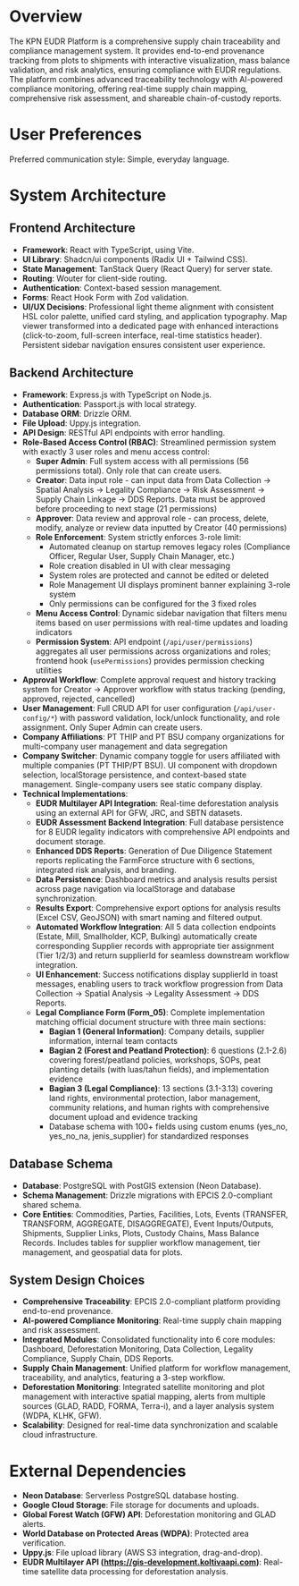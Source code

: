 # Overview

The KPN EUDR Platform is a comprehensive supply chain traceability and compliance management system. It provides end-to-end provenance tracking from plots to shipments with interactive visualization, mass balance validation, and risk analytics, ensuring compliance with EUDR regulations. The platform combines advanced traceability technology with AI-powered compliance monitoring, offering real-time supply chain mapping, comprehensive risk assessment, and shareable chain-of-custody reports.

# User Preferences

Preferred communication style: Simple, everyday language.

# System Architecture

## Frontend Architecture
- **Framework**: React with TypeScript, using Vite.
- **UI Library**: Shadcn/ui components (Radix UI + Tailwind CSS).
- **State Management**: TanStack Query (React Query) for server state.
- **Routing**: Wouter for client-side routing.
- **Authentication**: Context-based session management.
- **Forms**: React Hook Form with Zod validation.
- **UI/UX Decisions**: Professional light theme alignment with consistent HSL color palette, unified card styling, and application typography. Map viewer transformed into a dedicated page with enhanced interactions (click-to-zoom, full-screen interface, real-time statistics header). Persistent sidebar navigation ensures consistent user experience.

## Backend Architecture
- **Framework**: Express.js with TypeScript on Node.js.
- **Authentication**: Passport.js with local strategy.
- **Database ORM**: Drizzle ORM.
- **File Upload**: Uppy.js integration.
- **API Design**: RESTful API endpoints with error handling.
- **Role-Based Access Control (RBAC)**: Streamlined permission system with exactly 3 user roles and menu access control:
    - **Super Admin**: Full system access with all permissions (56 permissions total). Only role that can create users.
    - **Creator**: Data input role - can input data from Data Collection → Spatial Analysis → Legality Compliance → Risk Assessment → Supply Chain Linkage → DDS Reports. Data must be approved before proceeding to next stage (21 permissions)
    - **Approver**: Data review and approval role - can process, delete, modify, analyze or review data inputted by Creator (40 permissions)
    - **Role Enforcement**: System strictly enforces 3-role limit:
        - Automated cleanup on startup removes legacy roles (Compliance Officer, Regular User, Supply Chain Manager, etc.)
        - Role creation disabled in UI with clear messaging
        - System roles are protected and cannot be edited or deleted
        - Role Management UI displays prominent banner explaining 3-role system
        - Only permissions can be configured for the 3 fixed roles
    - **Menu Access Control**: Dynamic sidebar navigation that filters menu items based on user permissions with real-time updates and loading indicators
    - **Permission System**: API endpoint (`/api/user/permissions`) aggregates all user permissions across organizations and roles; frontend hook (`usePermissions`) provides permission checking utilities
- **Approval Workflow**: Complete approval request and history tracking system for Creator → Approver workflow with status tracking (pending, approved, rejected, cancelled)
- **User Management**: Full CRUD API for user configuration (`/api/user-config/*`) with password validation, lock/unlock functionality, and role assignment. Only Super Admin can create users.
- **Company Affiliations**: PT THIP and PT BSU company organizations for multi-company user management and data segregation
- **Company Switcher**: Dynamic company toggle for users affiliated with multiple companies (PT THIP/PT BSU). UI component with dropdown selection, localStorage persistence, and context-based state management. Single-company users see static company display.
- **Technical Implementations**:
    - **EUDR Multilayer API Integration**: Real-time deforestation analysis using an external API for GFW, JRC, and SBTN datasets.
    - **EUDR Assessment Backend Integration**: Full database persistence for 8 EUDR legality indicators with comprehensive API endpoints and document storage.
    - **Enhanced DDS Reports**: Generation of Due Diligence Statement reports replicating the FarmForce structure with 6 sections, integrated risk analysis, and branding.
    - **Data Persistence**: Dashboard metrics and analysis results persist across page navigation via localStorage and database synchronization.
    - **Results Export**: Comprehensive export options for analysis results (Excel CSV, GeoJSON) with smart naming and filtered output.
    - **Automated Workflow Integration**: All 5 data collection endpoints (Estate, Mill, Smallholder, KCP, Bulking) automatically create corresponding Supplier records with appropriate tier assignment (Tier 1/2/3) and return supplierId for seamless downstream workflow integration.
    - **UI Enhancement**: Success notifications display supplierId in toast messages, enabling users to track workflow progression from Data Collection → Spatial Analysis → Legality Assessment → DDS Reports.
    - **Legal Compliance Form (Form_05)**: Complete implementation matching official document structure with three main sections:
        - **Bagian 1 (General Information)**: Company details, supplier information, internal team contacts
        - **Bagian 2 (Forest and Peatland Protection)**: 6 questions (2.1-2.6) covering forest/peatland policies, workshops, SOPs, peat planting details (with luas/tahun fields), and implementation evidence
        - **Bagian 3 (Legal Compliance)**: 13 sections (3.1-3.13) covering land rights, environmental protection, labor management, community relations, and human rights with comprehensive document upload and evidence tracking
        - Database schema with 100+ fields using custom enums (yes_no, yes_no_na, jenis_supplier) for standardized responses

## Database Schema
- **Database**: PostgreSQL with PostGIS extension (Neon Database).
- **Schema Management**: Drizzle migrations with EPCIS 2.0-compliant shared schema.
- **Core Entities**: Commodities, Parties, Facilities, Lots, Events (TRANSFER, TRANSFORM, AGGREGATE, DISAGGREGATE), Event Inputs/Outputs, Shipments, Supplier Links, Plots, Custody Chains, Mass Balance Records. Includes tables for supplier workflow management, tier management, and geospatial data for plots.

## System Design Choices
- **Comprehensive Traceability**: EPCIS 2.0-compliant platform providing end-to-end provenance.
- **AI-powered Compliance Monitoring**: Real-time supply chain mapping and risk assessment.
- **Integrated Modules**: Consolidated functionality into 6 core modules: Dashboard, Deforestation Monitoring, Data Collection, Legality Compliance, Supply Chain, DDS Reports.
- **Supply Chain Management**: Unified platform for workflow management, traceability, and analytics, featuring a 3-step workflow.
- **Deforestation Monitoring**: Integrated satellite monitoring and plot management with interactive spatial mapping, alerts from multiple sources (GLAD, RADD, FORMA, Terra-i), and a layer analysis system (WDPA, KLHK, GFW).
- **Scalability**: Designed for real-time data synchronization and scalable cloud infrastructure.

# External Dependencies

- **Neon Database**: Serverless PostgreSQL database hosting.
- **Google Cloud Storage**: File storage for documents and uploads.
- **Global Forest Watch (GFW) API**: Deforestation monitoring and GLAD alerts.
- **World Database on Protected Areas (WDPA)**: Protected area verification.
- **Uppy.js**: File upload library (AWS S3 integration, drag-and-drop).
- **EUDR Multilayer API (https://gis-development.koltivaapi.com)**: Real-time satellite data processing for deforestation analysis.